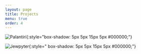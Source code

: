 ```yaml
---
layout: page
title: Projects
menu: true
order: 4
---
```

 

![Palantiri]({{site.baseurl}}/assets/img/palantiri.png){:style="box-shadow: 5px 5px 15px 5px #000000;"}

![Jewpyter]({{site.baseurl}}/assets/img/jewpyter.png){:style=" box-shadow: 5px 5px 15px 5px #000000;"}
